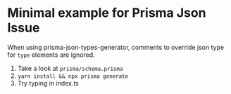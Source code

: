 # Minimal example for Prisma Json Issue

When using prisma-json-types-generator, comments to override json type for `type` elements are ignored.

1. Take a look at `prisma/schema.prisma`
2. `yarn install && npx prisma generate`
3. Try typing in index.ts